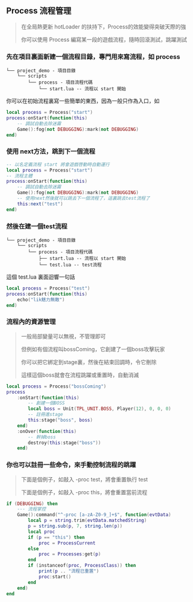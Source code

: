 ## Process 流程管理

> 在全局熱更新 hotLoader 的扶持下，Process的效能變得突破天際的強
>
> 你可以使用 Process 編寫某一段的遊戲流程，隨時回滾測試，跳躍測試

### 先在項目裏面新建一個流程目錄，專門用來寫流程，如 process

```
└── project_demo - 項目目錄
    └── scripts
        └── process - 項目流程代碼
            └── start.lua -- 流程以 start 開始
```

你可以在初始流程裏寫一些簡單的東西，因為一般只作為入口，如

```lua
local process = Process("start")
process:onStart(function(this)
    -- 調試自動去除迷霧
    Game():fog(not DEBUGGING):mark(not DEBUGGING)
end)
```

### 使用 next方法，跳到下一個流程

```lua
-- 以名定義流程 start 將會遊戲啓動時自動運行
local process = Process("start")
-- 流程主體
process:onStart(function(this)
    -- 調試自動去除迷霧
    Game():fog(not DEBUGGING):mark(not DEBUGGING)
    -- 使用next然後就可以跳去下一個流程了，這裏跳去test流程了
    this:next("test")
end)
```

### 然後在建一個test流程

```
└── project_demo - 項目目錄
    └── scripts
        └── process - 項目流程代碼
            ├── start.lua -- 流程以 start 開始
            └── test.lua -- test流程
```

這個 test.lua 裏面迴響一句話

```lua
local process = Process("test")
process:onStart(function(this)
    echo("lik魅力無敵")
end)
```

### 流程內的資源管理

> 一般局部變量可以無視，不管理即可
>
> 但例如有個流程叫bossComing，它創建了一個boss攻擊玩家
>
> 你可以把它綁定到stage裏，然後在結束回調時，令它刪除
>
> 這樣這個boss就會在流程跳躍或重置時，自動消滅

```lua
local process = Process("bossComing")
process
    :onStart(function(this)
        -- 創建一個BOSS
        local boss = Unit(TPL_UNIT.BOSS, Player(12), 0, 0, 0)
        -- 註冊進stage
        this:stage("boss", boss)
    end)
    :onOver(function(this)
        -- 幹掉boss
        destroy(this:stage("boss"))
    end)
```

### 你也可以註冊一些命令，來手動控制流程的跳躍

> 下面是個例子，如敲入 -proc test，將會重置執行 test
>
> 下面是個例子，如敲入 -proc this，將會重置當前流程

```lua
if (DEBUGGING) then
    --- 流程掌控
    Game():command("^-proc [a-zA-Z0-9_]+$", function(evtData)
        local p = string.trim(evtData.matchedString)
        p = string.sub(p, 7, string.len(p))
        local proc
        if (p == "this") then
            proc = ProcessCurrent
        else
            proc = Processes:get(p)
        end
        if (instanceof(proc, ProcessClass)) then
            print(p .. "流程已重置")
            proc:start()
        end
    end)
end
```
